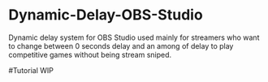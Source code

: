 # Dynamic-Delay-OBS-Studio
Dynamic delay system for OBS Studio used mainly for streamers who want to change between 0 seconds delay and an among of delay to play competitive games without being stream sniped. 

#Tutorial WIP

